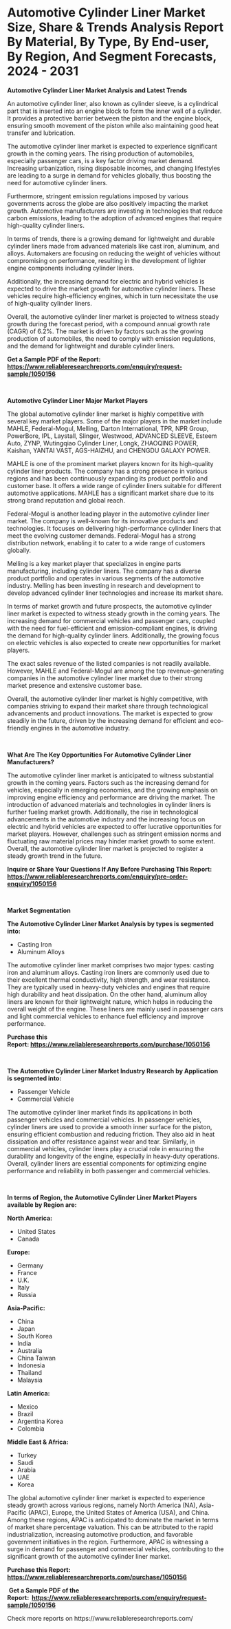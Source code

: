 <p><h1>Automotive Cylinder Liner Market Size, Share & Trends Analysis Report By Material, By Type, By End-user, By Region, And Segment Forecasts, 2024 - 2031</h1></p><p><strong>Automotive Cylinder Liner Market Analysis and Latest Trends</strong></p>
<p><p>An automotive cylinder liner, also known as cylinder sleeve, is a cylindrical part that is inserted into an engine block to form the inner wall of a cylinder. It provides a protective barrier between the piston and the engine block, ensuring smooth movement of the piston while also maintaining good heat transfer and lubrication.</p><p>The automotive cylinder liner market is expected to experience significant growth in the coming years. The rising production of automobiles, especially passenger cars, is a key factor driving market demand. Increasing urbanization, rising disposable incomes, and changing lifestyles are leading to a surge in demand for vehicles globally, thus boosting the need for automotive cylinder liners.</p><p>Furthermore, stringent emission regulations imposed by various governments across the globe are also positively impacting the market growth. Automotive manufacturers are investing in technologies that reduce carbon emissions, leading to the adoption of advanced engines that require high-quality cylinder liners.</p><p>In terms of trends, there is a growing demand for lightweight and durable cylinder liners made from advanced materials like cast iron, aluminum, and alloys. Automakers are focusing on reducing the weight of vehicles without compromising on performance, resulting in the development of lighter engine components including cylinder liners.</p><p>Additionally, the increasing demand for electric and hybrid vehicles is expected to drive the market growth for automotive cylinder liners. These vehicles require high-efficiency engines, which in turn necessitate the use of high-quality cylinder liners.</p><p>Overall, the automotive cylinder liner market is projected to witness steady growth during the forecast period, with a compound annual growth rate (CAGR) of 6.2%. The market is driven by factors such as the growing production of automobiles, the need to comply with emission regulations, and the demand for lightweight and durable cylinder liners.</p></p>
<p><strong>Get a Sample PDF of the Report:&nbsp; <a href="https://www.reliableresearchreports.com/enquiry/request-sample/1050156">https://www.reliableresearchreports.com/enquiry/request-sample/1050156</a></strong></p>
<p>&nbsp;</p>
<p><strong>Automotive Cylinder Liner Major Market Players</strong></p>
<p><p>The global automotive cylinder liner market is highly competitive with several key market players. Some of the major players in the market include MAHLE, Federal-Mogul, Melling, Darton International, TPR, NPR Group, PowerBore, IPL, Laystall, Slinger, Westwood, ADVANCED SLEEVE, Esteem Auto, ZYNP, Wutingqiao Cylinder Liner, Longk, ZHAOQING POWER, Kaishan, YANTAI VAST, AGS-HAIZHU, and CHENGDU GALAXY POWER.</p><p>MAHLE is one of the prominent market players known for its high-quality cylinder liner products. The company has a strong presence in various regions and has been continuously expanding its product portfolio and customer base. It offers a wide range of cylinder liners suitable for different automotive applications. MAHLE has a significant market share due to its strong brand reputation and global reach.</p><p>Federal-Mogul is another leading player in the automotive cylinder liner market. The company is well-known for its innovative products and technologies. It focuses on delivering high-performance cylinder liners that meet the evolving customer demands. Federal-Mogul has a strong distribution network, enabling it to cater to a wide range of customers globally.</p><p>Melling is a key market player that specializes in engine parts manufacturing, including cylinder liners. The company has a diverse product portfolio and operates in various segments of the automotive industry. Melling has been investing in research and development to develop advanced cylinder liner technologies and increase its market share.</p><p>In terms of market growth and future prospects, the automotive cylinder liner market is expected to witness steady growth in the coming years. The increasing demand for commercial vehicles and passenger cars, coupled with the need for fuel-efficient and emission-compliant engines, is driving the demand for high-quality cylinder liners. Additionally, the growing focus on electric vehicles is also expected to create new opportunities for market players.</p><p>The exact sales revenue of the listed companies is not readily available. However, MAHLE and Federal-Mogul are among the top revenue-generating companies in the automotive cylinder liner market due to their strong market presence and extensive customer base.</p><p>Overall, the automotive cylinder liner market is highly competitive, with companies striving to expand their market share through technological advancements and product innovations. The market is expected to grow steadily in the future, driven by the increasing demand for efficient and eco-friendly engines in the automotive industry.</p></p>
<p>&nbsp;</p>
<p><strong>What Are The Key Opportunities For Automotive Cylinder Liner Manufacturers?</strong></p>
<p><p>The automotive cylinder liner market is anticipated to witness substantial growth in the coming years. Factors such as the increasing demand for vehicles, especially in emerging economies, and the growing emphasis on improving engine efficiency and performance are driving the market. The introduction of advanced materials and technologies in cylinder liners is further fueling market growth. Additionally, the rise in technological advancements in the automotive industry and the increasing focus on electric and hybrid vehicles are expected to offer lucrative opportunities for market players. However, challenges such as stringent emission norms and fluctuating raw material prices may hinder market growth to some extent. Overall, the automotive cylinder liner market is projected to register a steady growth trend in the future.</p></p>
<p><strong>Inquire or Share Your Questions If Any Before Purchasing This Report: <a href="https://www.reliableresearchreports.com/enquiry/pre-order-enquiry/1050156">https://www.reliableresearchreports.com/enquiry/pre-order-enquiry/1050156</a></strong></p>
<p>&nbsp;</p>
<p><strong>Market Segmentation</strong></p>
<p><strong>The Automotive Cylinder Liner Market Analysis by types is segmented into:</strong></p>
<p><ul><li>Casting Iron</li><li>Aluminum Alloys</li></ul></p>
<p><p>The automotive cylinder liner market comprises two major types: casting iron and aluminum alloys. Casting iron liners are commonly used due to their excellent thermal conductivity, high strength, and wear resistance. They are typically used in heavy-duty vehicles and engines that require high durability and heat dissipation. On the other hand, aluminum alloy liners are known for their lightweight nature, which helps in reducing the overall weight of the engine. These liners are mainly used in passenger cars and light commercial vehicles to enhance fuel efficiency and improve performance.</p></p>
<p><strong>Purchase this Report:&nbsp;<a href="https://www.reliableresearchreports.com/purchase/1050156">https://www.reliableresearchreports.com/purchase/1050156</a></strong></p>
<p>&nbsp;</p>
<p><strong>The Automotive Cylinder Liner Market Industry Research by Application is segmented into:</strong></p>
<p><ul><li>Passenger Vehicle</li><li>Commercial Vehicle</li></ul></p>
<p><p>The automotive cylinder liner market finds its applications in both passenger vehicles and commercial vehicles. In passenger vehicles, cylinder liners are used to provide a smooth inner surface for the piston, ensuring efficient combustion and reducing friction. They also aid in heat dissipation and offer resistance against wear and tear. Similarly, in commercial vehicles, cylinder liners play a crucial role in ensuring the durability and longevity of the engine, especially in heavy-duty operations. Overall, cylinder liners are essential components for optimizing engine performance and reliability in both passenger and commercial vehicles.</p></p>
<p>&nbsp;</p>
<p><strong>In terms of Region, the Automotive Cylinder Liner Market Players available by Region are:</strong></p>
<p>
    <p> <strong> North America: </strong>
        <ul>
            <li>United States</li>
            <li>Canada</li>
        </ul>
        </p> 
    <p> <strong> Europe: </strong>
        <ul>
            <li>Germany</li>
            <li>France</li>
            <li>U.K.</li>
            <li>Italy</li>
            <li>Russia</li>
        </ul>
        </p> 
    <p> <strong> Asia-Pacific: </strong>
        <ul>
            <li>China</li>
            <li>Japan</li>
            <li>South Korea</li>
            <li>India</li>
            <li>Australia</li>
            <li>China Taiwan</li>
            <li>Indonesia</li>
            <li>Thailand</li>
            <li>Malaysia</li>
        </ul>
        </p> 
    <p> <strong> Latin America: </strong>
        <ul>
            <li>Mexico</li>
            <li>Brazil</li>
            <li>Argentina Korea</li>
            <li>Colombia</li>
        </ul>
        </p> 
    <p> <strong> Middle East & Africa: </strong>
        <ul>
            <li>Turkey</li>
            <li>Saudi</li>
            <li>Arabia</li>
            <li>UAE</li>
            <li>Korea</li>
        </ul>
    </p>
    </p>
<p><p>The global automotive cylinder liner market is expected to experience steady growth across various regions, namely North America (NA), Asia-Pacific (APAC), Europe, the United States of America (USA), and China. Among these regions, APAC is anticipated to dominate the market in terms of market share percentage valuation. This can be attributed to the rapid industrialization, increasing automotive production, and favorable government initiatives in the region. Furthermore, APAC is witnessing a surge in demand for passenger and commercial vehicles, contributing to the significant growth of the automotive cylinder liner market.</p></p>
<p><strong>Purchase this Report: <a href="https://www.reliableresearchreports.com/purchase/1050156">https://www.reliableresearchreports.com/purchase/1050156</a></strong></p>
<p>&nbsp;<strong>Get a Sample PDF of the Report:&nbsp;&nbsp;<a href="https://www.reliableresearchreports.com/enquiry/request-sample/1050156">https://www.reliableresearchreports.com/enquiry/request-sample/1050156</a></strong></p>
<p><strong></strong></p>
<p>Check more reports on https://www.reliableresearchreports.com/</p>